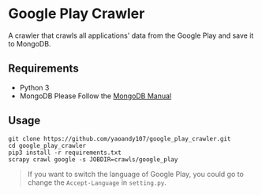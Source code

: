 # Google Play Crawler

A crawler that crawls all applications' data from the Google Play and save it to MongoDB.

## Requirements
- Python 3
- MongoDB
  Please Follow the [MongoDB Manual](https://docs.mongodb.com/manual/installation/)

## Usage

```shell
git clone https://github.com/yaoandy107/google_play_crawler.git
cd google_play_crawler
pip3 install -r requirements.txt
scrapy crawl google -s JOBDIR=crawls/google_play
```

> If you want to switch the language of Google Play, you could go to change the `Accept-Language` in `setting.py`.
